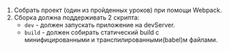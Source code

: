 1. Собрать проект (один из пройденных уроков) при помощи Webpack.
2. Сборка должна поддерживать 2 скрипта:
	* `dev` - должен запускать приложение на devServer.
	* `build` - должен собирать статический build с минифицированными и транспилированными(babel)м файлами.
